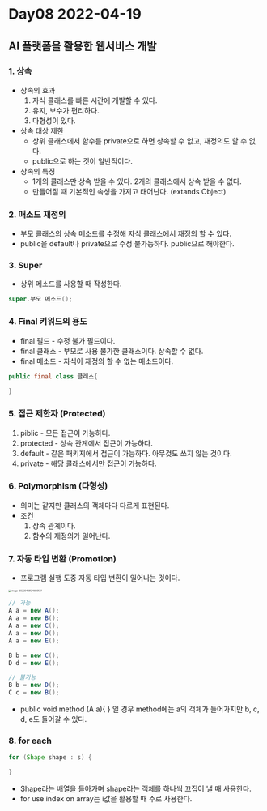 # Day08 2022-04-19

## AI 플랫폼을 활용한 웹서비스 개발

### 1. 상속

- 상속의 효과
  1. 자식 클래스를 빠른 시간에 개발할 수 있다.
  2. 유지, 보수가 편리하다.
  3. 다형성이 있다.
- 상속 대상 제한
  - 상위 클래스에서 함수를 private으로 하면 상속할 수 없고, 재정의도 할 수 없다.
  - public으로 하는 것이 일반적이다.
- 상속의 특징
  - 1개의 클래스만 상속 받을 수 있다. 2개의 클래스에서 상속 받을 수 없다.
  - 만들어질 때 기본적인 속성을 가지고 태어난다. (extands Object)

### 2. 매소드 재정의

- 부모 클래스의 상속 메소드를 수정해 자식 클래스에서 재정의 할 수 있다.
- public을 default나 private으로 수정 불가능하다. public으로 해야한다.

### 3. Super

- 상위 메소드를 사용할 때 작성한다.

```java
super.부모 메소드();
```

### 4. Final 키워드의 용도

- final 필드 - 수정 불가 필드이다.
- final 클래스 - 부모로 사용 불가한 클래스이다. 상속할 수 없다.
- final 메소드 - 자식이 재정의 할 수 없는 매소드이다.

```java
public final class 클래스{
    
}
```

### 5. 접근 제한자 (Protected)

1. piblic - 모든 접근이 가능하다.
2. protected - 상속 관계에서 접근이 가능하다.
3. default - 같은 패키지에서 접근이 가능하다. 아무것도 쓰지 않는 것이다.
4. private - 해당 클래스에서만 접근이 가능하다.

### 6. Polymorphism (다형성)

- 의미는 같지만 클래스의 객체마다 다르게 표현된다.
- 조건
  1. 상속 관계이다.
  2. 함수의 재정의가 일어난다.

### 7. 자동 타입 변환 (Promotion)

- 프로그램 실행 도중 자동 타입 변환이 일어나는 것이다.

<img src="C:\Users\hasun\AppData\Roaming\Typora\typora-user-images\image-20220419124800137.png" alt="image-20220419124800137" style="zoom:33%;" />

```java
// 가능
A a = new A();
A a = new B();
A a = new C();
A a = new D();
A a = new E();

B b = new C();
D d = new E();

// 불가능
B b = new D();
C c = new B();
```

- public void method (A a){   } 일 경우 method에는 a의 객체가 들어가지만 b, c, d, e도 들어갈 수 있다.

### 8. for each

```java
for (Shape shape : s) {

}
```

- Shape라는 배열을 돌아가며 shape라는 객체를 하나씩 끄집어 낼 때 사용한다.
- for use index on array는 i값을 활용할 때 주로 사용한다.
